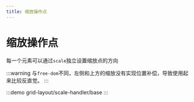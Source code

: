 ```yaml
---
title: 缩放操作点
---
```


# 缩放操作点

每一个元素可以通过`scale`独立设置缩放点的方向

:::warning
与`free-dom`不同，左侧和上方的缩放没有实现位置补偿，导致使用起来比较反直觉。
:::

:::demo
grid-layout/scale-handler/base
:::
